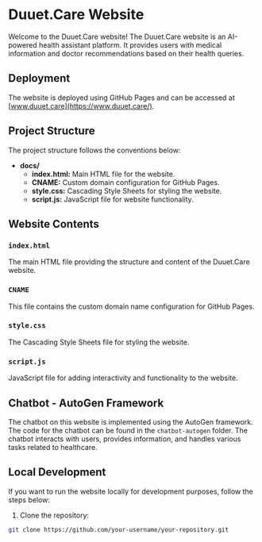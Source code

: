 # Duuet.Care Website

Welcome to the Duuet.Care website! The Duuet.Care website is an AI-powered health assistant platform. It provides users with medical information and doctor recommendations based on their health queries.

## Deployment

The website is deployed using GitHub Pages and can be accessed at [www.duuet.care](https://www.duuet.care/).

## Project Structure

The project structure follows the conventions below:

- **docs/**
  - **index.html:** Main HTML file for the website.
  - **CNAME:** Custom domain configuration for GitHub Pages.
  - **style.css:** Cascading Style Sheets for styling the website.
  - **script.js:** JavaScript file for website functionality.

## Website Contents

### `index.html`

The main HTML file providing the structure and content of the Duuet.Care website.

### `CNAME`

This file contains the custom domain name configuration for GitHub Pages.

### `style.css`

The Cascading Style Sheets file for styling the website.

### `script.js`

JavaScript file for adding interactivity and functionality to the website.

## Chatbot - AutoGen Framework

The chatbot on this website is implemented using the AutoGen framework. The code for the chatbot can be found in the `chatbot-autogen` folder. The chatbot interacts with users, provides information, and handles various tasks related to healthcare.

## Local Development

If you want to run the website locally for development purposes, follow the steps below:

1. Clone the repository:

```bash
git clone https://github.com/your-username/your-repository.git
